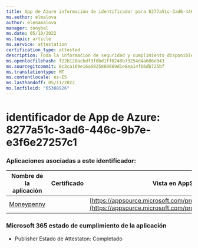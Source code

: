 ```yaml
---
title: App de Azure información de identificador para 8277a51c-3ad6-446c-9b7e-e3f6e27257c1
ms.author: elmalova
author: elenamalova
manager: tonybal
ms.date: 05/10/2022
ms.topic: article
ms.service: attestation
certification_type: attested
description: Toda la información de seguridad y cumplimiento disponible para 8277a51c-3ad6-446c-9b7e-e3f6e27257c1.
ms.openlocfilehash: f22b120acbdf3f8bd1ff0248b73254d4a686e043
ms.sourcegitcommit: 0c3ca169e16a6825888669d1e8ea14f66db725bf
ms.translationtype: MT
ms.contentlocale: es-ES
ms.lasthandoff: 05/11/2022
ms.locfileid: "65308926"
---
```

# <a name="azure-app-id-8277a51c-3ad6-446c-9b7e-e3f6e27257c1"></a>identificador de App de Azure: 8277a51c-3ad6-446c-9b7e-e3f6e27257c1


### <a name="apps-associated-with-this-id"></a>Aplicaciones asociadas a este identificador:
| **Nombre de la aplicación** | **Certificado** | **Vista en AppSource** |
|--------------|---------------|-----------------------|
| [Moneypenny](../forward/WA200003396.md) |  | [https://appsource.microsoft.com/product/office/WA200003396](https://appsource.microsoft.com/product/office/WA200003396) |

### <a name="microsoft-365-app-compliance-status"></a>Microsoft 365 estado de cumplimiento de la aplicación
- Publisher Estado de Attestaton: Completado
